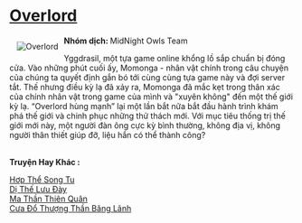 <a href="https://utruyen.com/overlord/9028/" title="Overlord"><h1>Overlord</h1></a><div style="display:table"><img align="right" style="float: left; padding: 10px;" src="https://utruyen.com/images/story/200x260/overlord.jpg" alt="Overlord"><b>Nhóm dịch: </b>MidNight Owls Team<p></p>Yggdrasil, một tựa game online khổng lồ sắp chuẩn bị đóng cửa. Vào những phút cuối ấy, Momonga - nhân vật chính trong câu chuyện của chúng ta quyết định gắn bó tới cùng cùng tựa game này và đợi server tắt. Thế nhưng điều kỳ lạ đã xảy ra, Momonga đã mắc kẹt trong thân xác của chính nhân vật trong game của mình và "xuyên không" đến một thế giới kỳ lạ. “Overlord hùng mạnh” lại một lần bắt nữa bắt đầu hành trình khám phá thế giới và chinh phục những thử thách mới. Với mục tiêu thống trị thế giới mới này, một người đàn ông cực kỳ bình thường, không địa vị, không người thân thiết giúp đỡ, liệu hắn có thể thành công?</div><p><br><b>Truyện Hay Khác :</b></p><a href="https://utruyen.com/hop-the-song-tu/7246/" alt="Hơp Thể Song Tu">Hơp Thể Song Tu</a><br/><a href="https://github.com/quanluxury/truyenhot/tree/master/truyenhay/17722/" alt="Dị Thế Lưu Đày">Dị Thế Lưu Đày</a><br/><a href="https://github.com/quanluxury/truyenhot/tree/master/truyenhay/13153/" alt="Ma Thần Thiên Quân">Ma Thần Thiên Quân</a><br/><a href="https://github.com/quanluxury/truyenhot/tree/master/truyenhay/14993/" alt="Cưa Đổ Thượng Thần Băng Lãnh">Cưa Đổ Thượng Thần Băng Lãnh</a><br/>